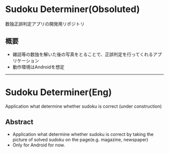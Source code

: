 # Sudoku Determiner(Obsoluted)
数独正誤判定アプリの開発用リポジトリ

## 概要
* 雑誌等の数独を解いた後の写真をとることで、正誤判定を行ってくれるアプリケーション
* 動作環境はAndroidを想定

---
# Sudoku Determiner(Eng)
Application what determine whether sudoku is correct (under construction)
## Abstract
* Application what determine whether sudoku is correct by taking the picture of solved sudoku on the page(e.g. magazine, newspaper)
* Only for Android for now.
